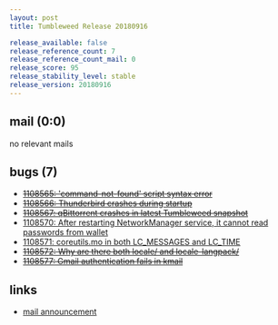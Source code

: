 ```yaml
---
layout: post
title: Tumbleweed Release 20180916

release_available: false
release_reference_count: 7
release_reference_count_mail: 0
release_score: 95
release_stability_level: stable
release_version: 20180916
---
```


## mail (0:0)

no relevant mails

## bugs (7)

<!--more-->

- ~~[1108565: 'command-not-found' script syntax error](https://bugzilla.opensuse.org/show_bug.cgi?id=1108565)~~
- ~~[1108566: Thunderbird crashes during startup](https://bugzilla.opensuse.org/show_bug.cgi?id=1108566)~~
- ~~[1108567: qBittorrent crashes in latest Tumbleweed snapshot](https://bugzilla.opensuse.org/show_bug.cgi?id=1108567)~~
- [1108570: After restarting NetworkManager service, it cannot read passwords from wallet](https://bugzilla.opensuse.org/show_bug.cgi?id=1108570)
- [1108571: coreutils.mo in both LC_MESSAGES and LC_TIME](https://bugzilla.opensuse.org/show_bug.cgi?id=1108571)
- ~~[1108572: Why are there both locale/ and locale-langpack/](https://bugzilla.opensuse.org/show_bug.cgi?id=1108572)~~
- ~~[1108577: Gmail authentication fails in kmail](https://bugzilla.opensuse.org/show_bug.cgi?id=1108577)~~



## links

- [mail announcement](https://lists.opensuse.org/opensuse-factory/2018-09/msg00070.html)
